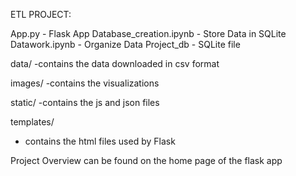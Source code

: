 ETL PROJECT:

App.py - Flask App
Database_creation.ipynb - Store Data in SQLite
Datawork.ipynb - Organize Data
Project_db - SQLite file

data/
  -contains the data downloaded in csv format
 
images/
  -contains the visualizations
 
static/
  -contains the js and json files
  
 templates/
  - contains the html files used by Flask
  
 Project Overview can be found on the home page of the flask app
